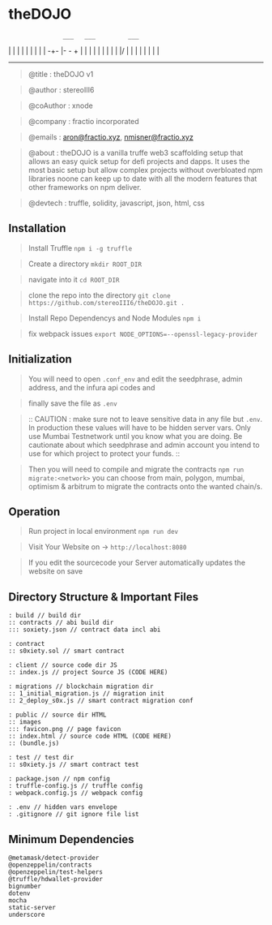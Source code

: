 # theDOJO 

                   ___   ___         ___  
  |   |             | | |   |     | |   | 
 -+-  |-     -      + | |   |     | |   | 
  |   | |   |/      | | |   | |   | |   | 
   -         --    ---   ---   ---   ---                                                                    

> @title      : theDOJO v1

> @author     : stereoIII6

> @coAuthor   : xnode

> @company    : fractio incorporated

> @emails     : aron@fractio.xyz, nmisner@fractio.xyz

> @about      : theDOJO is a vanilla truffe web3 scaffolding setup that allows an easy quick setup for defi projects and dapps. It uses the most basic setup but allow complex projects without overbloated npm libraries noone can keep up to date with all the modern features that other frameworks on npm deliver.

> @devtech    : truffle, solidity, javascript, json, html, css 

## Installation 

> Install Truffle  ```npm i -g truffle```

> Create a directory ```mkdir ROOT_DIR``` 

> navigate into it ```cd ROOT_DIR``` 

>clone the repo into the directory ```git clone https://github.com/stereoIII6/theDOJO.git .```

> Install Repo Dependencys and Node Modules ```npm i```

> fix webpack issues ```export NODE_OPTIONS=--openssl-legacy-provider```

## Initialization

> You will need to open ```.conf_env``` and edit the seedphrase, admin address, and the infura api codes and 

> finally save the file as ```.env``` 

> :: CAUTION : make sure not to leave sensitive data in any file but ```.env```. In production these values will have to be hidden server vars. Only use Mumbai Testnetwork until you know what you are doing. Be cautionate about which seedphrase and admin account you intend to use for which project to protect your funds. ::

> Then you will need to compile and migrate the contracts ```npm run migrate:<network>``` you can choose from main, polygon, mumbai, optimism & arbitrum to migrate the contracts onto the wanted chain/s.

## Operation

> Run project in local environment ```npm run dev```

> Visit Your Website on -> ```http://localhost:8080```

> If you edit the sourcecode your Server automatically updates the website on save





## Directory Structure & Important Files

```root
: build // build dir
:: contracts // abi build dir
::: soxiety.json // contract data incl abi

: contract
:: s0xiety.sol // smart contract

: client // source code dir JS
:: index.js // project Source JS (CODE HERE)

: migrations // blockchain migration dir
:: 1_initial_migration.js // migration init
:: 2_deploy_s0x.js // smart contract migration conf

: public // source dir HTML
:: images
::: favicon.png // page favicon
:: index.html // source code HTML (CODE HERE)
:: (bundle.js)

: test // test dir
:: s0xiety.js // smart contract test

: package.json // npm config
: truffle-config.js // truffle config
: webpack.config.js // webpack config 

: .env // hidden vars envelope
: .gitignore // git ignore file list
```

## Minimum Dependencies

    @metamask/detect-provider
    @openzeppelin/contracts
    @openzeppelin/test-helpers
    @truffle/hdwallet-provider
    bignumber
    dotenv
    mocha
    static-server
    underscore